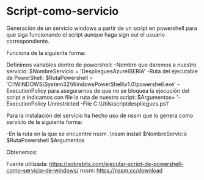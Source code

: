 # Script-como-servicio
Generación de un servicio windows a partir de un script en powershell para que siga funcionando el script aunque haga sign out el usuario correspondiente.

Funciona de la siguiente forma:

Definimos variables dentro de powershell:
-Nombre que daremos a nuestro servicio:
$NombreServicio = 'DesplieguesAzureIBERIA'
-Ruta del ejecutable de PowerShell:
$RutaPowershell = 'C:\WINDOWS\System32\WindowsPowerShell\v1.0\powershell.exe'
-ExecutionPolicy para asegurarnos de que no se bloquea la ejecución del script e indicamos con file  la ruta de nuestro script:
$Argumentos= '-ExecutionPolicy Unrestricted -File C:\Utils\scriptdespliegues.ps1'

Para la instalación del servicio ha hecho uso de nssm que lo genera como servicio de la siguiente forma:

-En la ruta en la que se encuentre nssm
.\nssm install $NombreServicio $RutaPowershell $Argumentos

Obtenemos:

Fuente utilizada: https://sobrebits.com/ejecutar-script-de-powershell-como-servicio-de-windows/
nssm: https://nssm.cc/download
